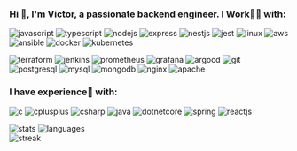 ### Hi 👋, I'm Victor, a passionate backend engineer. I Work👨‍💻 with:

![javascript](https://raw.githubusercontent.com/everman32/everman32/main/assets/apps_tools/javascript.svg) 
![typescript](https://raw.githubusercontent.com/everman32/everman32/main/assets/apps_tools/typescript.svg)
![nodejs](https://raw.githubusercontent.com/everman32/everman32/main/assets/apps_tools/nodejs.svg)
![express](https://raw.githubusercontent.com/everman32/everman32/main/assets/apps_tools/express.svg)
![nestjs](https://raw.githubusercontent.com/everman32/everman32/main/assets/apps_tools/nestjs.svg)
![jest](https://raw.githubusercontent.com/everman32/everman32/main/assets/apps_tools/jest.svg)
![linux](https://raw.githubusercontent.com/everman32/everman32/main/assets/apps_tools/linux.svg)
![aws](https://raw.githubusercontent.com/everman32/everman32/main/assets/apps_tools/aws.svg)
![ansible](https://raw.githubusercontent.com/everman32/everman32/main/assets/apps_tools/ansible.svg)
![docker](https://raw.githubusercontent.com/everman32/everman32/main/assets/apps_tools/docker.svg)
![kubernetes](https://raw.githubusercontent.com/everman32/everman32/main/assets/apps_tools/kubernetes.svg)<br/>

![terraform](https://raw.githubusercontent.com/everman32/everman32/main/assets/apps_tools/terraform.svg)
![jenkins](https://raw.githubusercontent.com/everman32/everman32/main/assets/apps_tools/jenkins.svg)
![prometheus](https://raw.githubusercontent.com/everman32/everman32/main/assets/apps_tools/prometheus.svg)
![grafana](https://raw.githubusercontent.com/everman32/everman32/main/assets/apps_tools/grafana.svg)
![argocd](https://raw.githubusercontent.com/everman32/everman32/main/assets/apps_tools/argocd.svg)
![git](https://raw.githubusercontent.com/everman32/everman32/main/assets/apps_tools/git.svg)
![postgresql](https://raw.githubusercontent.com/everman32/everman32/main/assets/apps_tools/postgresql.svg)
![mysql](https://raw.githubusercontent.com/everman32/everman32/main/assets/apps_tools/mysql.svg)
![mongodb](https://raw.githubusercontent.com/everman32/everman32/main/assets/apps_tools/mongodb.svg)
![nginx](https://raw.githubusercontent.com/everman32/everman32/main/assets/apps_tools/nginx.svg)
![apache](https://raw.githubusercontent.com/everman32/everman32/main/assets/apps_tools/apache.svg)

### I have experience🚀 with:

![c](https://raw.githubusercontent.com/everman32/everman32/main/assets/apps_tools/c.svg)
![cplusplus](https://raw.githubusercontent.com/everman32/everman32/main/assets/apps_tools/cplusplus.svg)
![csharp](https://raw.githubusercontent.com/everman32/everman32/main/assets/apps_tools/csharp.svg)
![java](https://raw.githubusercontent.com/everman32/everman32/main/assets/apps_tools/java.svg)
![dotnetcore](https://raw.githubusercontent.com/everman32/everman32/main/assets/apps_tools/dotnetcore.svg)
![spring](https://raw.githubusercontent.com/everman32/everman32/main/assets/apps_tools/spring.svg)
![reactjs](https://raw.githubusercontent.com/everman32/everman32/main/assets/apps_tools/react.svg)<br/>

![stats](https://github-readme-stats.vercel.app/api?username=everman32&theme=github_dark&show_icons=true&count_private=true&hide_border=true&card_width=400px&line_height=20)
![languages](https://github-readme-stats.vercel.app/api/top-langs/?username=everman32&theme=github_dark&layout=compact&hide_border=true) <br/>
![streak](https://github-readme-streak-stats.herokuapp.com/?user=everman32&theme=github-dark&hide_border=true&dates=4C8EDA&ring=4C8EDA&stroke=1F6FEA&fire=EB5454)

